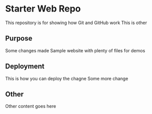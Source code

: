 # Starter Web Repo

This repository is for showing how Git and GitHub work
This is other

## Purpose

Some changes made
Sample website with plenty of files for demos

## Deployment
This is how you can deploy the chagne
Some more change

## Other 
Other content goes here